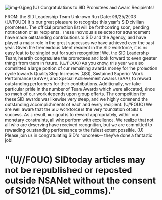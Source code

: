 ![img-0.jpeg](img-0.jpeg)
(U) Congratulations to SID Promotees and Award Recipients!

FROM: the SID Leadership Team
Unknown
Run Date: 06/25/2003
(U//FOUO) It is our great pleasure to recognize this year's SID civilian promotees. The official promotion list will be forthcoming soon, pending notification of all recipients. These individuals selected for advancement have made outstanding contributions to SID and the Agency, and have played a major role in the great successes we have achieved over the past year. Given the tremendous talent resident in the SID workforce, it is no easy feat to be singled out for such recognition! We, the SID Leadership Team, heartily congratulate the promotees and look forward to even greater things from them in future.
(U//FOUO) As you know, this year we also committed a large portion of our remaining awards money for the promotion cycle towards Quality Step Increases (QSI), Sustained Superior Work Performance (SSWP), and Special Achievement Awards (SAA), to reward outstanding performers for their contributions. Additionally, we take particular pride in the number of Team Awards which were allocated, since so much of our work depends upon group efforts. The competition for these SID awards was likewise very steep, and we highly commend the outstanding accomplishments of each and every recipient.
(U//FOUO) We are well aware that the SID workforce is the very foundation of SID's success. As a result, our goal is to reward appropriately, within our monetary constraints, all who perform with excellence. We realize that not all who are deserving have received recognition, but we are committed to rewarding outstanding performance to the fullest extent possible.
(U) Please join us in congratulating SID's honorees-- they've done a fantastic job!

# "(U//FOUO) SIDtoday articles may not be republished or reposted outside NSANet without the consent of S0121 (DL sid_comms)."
